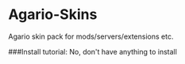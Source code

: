 # Agario-Skins
Agario skin pack for mods/servers/extensions etc.

###Install tutorial: No, don't have anything to install
